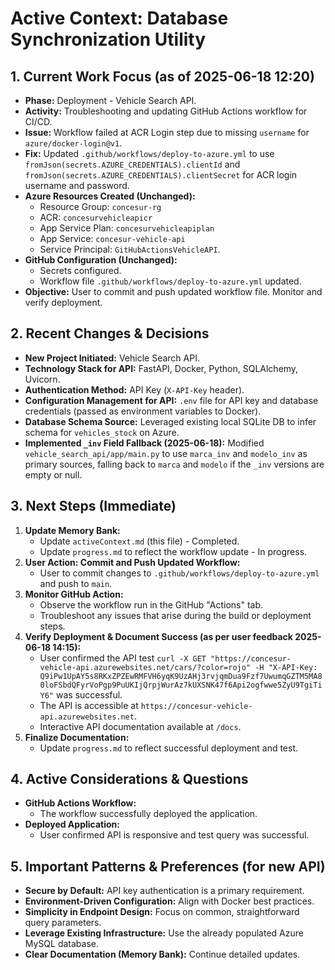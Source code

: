 # Active Context: Database Synchronization Utility

## 1. Current Work Focus (as of 2025-06-18 12:20)

-   **Phase:** Deployment - Vehicle Search API.
-   **Activity:** Troubleshooting and updating GitHub Actions workflow for CI/CD.
-   **Issue:** Workflow failed at ACR Login step due to missing `username` for `azure/docker-login@v1`.
-   **Fix:** Updated `.github/workflows/deploy-to-azure.yml` to use `fromJson(secrets.AZURE_CREDENTIALS).clientId` and `fromJson(secrets.AZURE_CREDENTIALS).clientSecret` for ACR login username and password.
-   **Azure Resources Created (Unchanged):**
    -   Resource Group: `concesur-rg`
    -   ACR: `concesurvehicleapicr`
    -   App Service Plan: `concesurvehicleapiplan`
    -   App Service: `concesur-vehicle-api`
    -   Service Principal: `GitHubActionsVehicleAPI`.
-   **GitHub Configuration (Unchanged):**
    -   Secrets configured.
    -   Workflow file `.github/workflows/deploy-to-azure.yml` updated.
-   **Objective:** User to commit and push updated workflow file. Monitor and verify deployment.

## 2. Recent Changes & Decisions

-   **New Project Initiated:** Vehicle Search API.
-   **Technology Stack for API:** FastAPI, Docker, Python, SQLAlchemy, Uvicorn.
-   **Authentication Method:** API Key (`X-API-Key` header).
-   **Configuration Management for API:** `.env` file for API key and database credentials (passed as environment variables to Docker).
-   **Database Schema Source:** Leveraged existing local SQLite DB to infer schema for `vehicles_stock` on Azure.
-   **Implemented `_inv` Field Fallback (2025-06-18):** Modified `vehicle_search_api/app/main.py` to use `marca_inv` and `modelo_inv` as primary sources, falling back to `marca` and `modelo` if the `_inv` versions are empty or null.

## 3. Next Steps (Immediate)

1.  **Update Memory Bank:**
    -   Update `activeContext.md` (this file) - Completed.
    -   Update `progress.md` to reflect the workflow update - In progress.
2.  **User Action: Commit and Push Updated Workflow:**
    -   User to commit changes to `.github/workflows/deploy-to-azure.yml` and push to `main`.
3.  **Monitor GitHub Action:**
    -   Observe the workflow run in the GitHub "Actions" tab.
    -   Troubleshoot any issues that arise during the build or deployment steps.
4.  **Verify Deployment & Document Success (as per user feedback 2025-06-18 14:15):**
    -   User confirmed the API test `curl -X GET "https://concesur-vehicle-api.azurewebsites.net/cars/?color=rojo" -H "X-API-Key: Q9iPw1UpAY5s8RKxZPZEwRMFVH6yqK9UzAHj3rvjqmDua9Fzf7UwumqGZTM5MA80loFSbdQFyrVoPgp9PuUKIjQrpjWurAz7kUXSNK47f6Api2ogfwwe5ZyU9TgiTiY6"` was successful.
    -   The API is accessible at `https://concesur-vehicle-api.azurewebsites.net`.
    -   Interactive API documentation available at `/docs`.
5.  **Finalize Documentation:**
    -   Update `progress.md` to reflect successful deployment and test.

## 4. Active Considerations & Questions

-   **GitHub Actions Workflow:**
    -   The workflow successfully deployed the application.
-   **Deployed Application:**
    -   User confirmed API is responsive and test query was successful.

## 5. Important Patterns & Preferences (for new API)

-   **Secure by Default:** API key authentication is a primary requirement.
-   **Environment-Driven Configuration:** Align with Docker best practices.
-   **Simplicity in Endpoint Design:** Focus on common, straightforward query parameters.
-   **Leverage Existing Infrastructure:** Use the already populated Azure MySQL database.
-   **Clear Documentation (Memory Bank):** Continue detailed updates.
